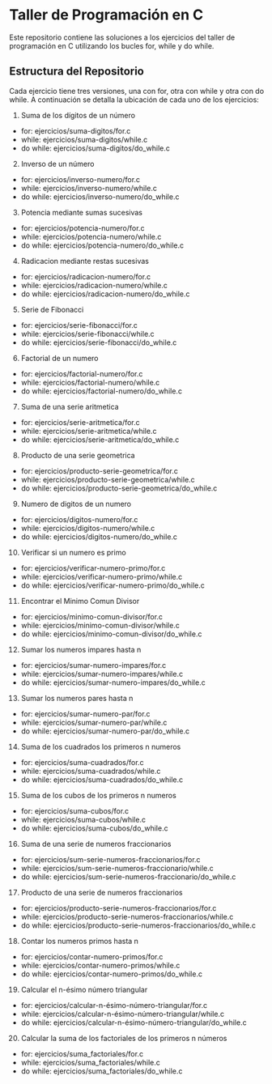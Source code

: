 # Taller de Programación en C 
Este repositorio contiene las soluciones a los ejercicios del taller de programación en C utilizando los bucles for, while y do while. 

## Estructura del Repositorio 
Cada ejercicio tiene tres versiones, una con for, otra con while y otra con do while. A continuación se detalla la ubicación de cada uno de los ejercicios: 

1. Suma de los dígitos de un número 
- for: ejercicios/suma-digitos/for.c 
- while: ejercicios/suma-digitos/while.c 
- do while: ejercicios/suma-digitos/do_while.c 

2. Inverso de un número 
- for: ejercicios/inverso-numero/for.c 
- while: ejercicios/inverso-numero/while.c 
- do while: ejercicios/inverso-numero/do_while.c 

3. Potencia mediante sumas sucesivas 
- for: ejercicios/potencia-numero/for.c 
- while: ejercicios/potencia-numero/while.c 
- do while: ejercicios/potencia-numero/do_while.c 

4. Radicacion mediante restas sucesivas 
- for: ejercicios/radicacion-numero/for.c 
- while: ejercicios/radicacion-numero/while.c 
- do while: ejercicios/radicacion-numero/do_while.c 

5. Serie de Fibonacci 
- for: ejercicios/serie-fibonacci/for.c 
- while: ejercicios/serie-fibonacci/while.c 
- do while: ejercicios/serie-fibonacci/do_while.c 

6. Factorial de un numero 
- for: ejercicios/factorial-numero/for.c 
- while: ejercicios/factorial-numero/while.c 
- do while: ejercicios/factorial-numero/do_while.c 

7. Suma de una serie aritmetica 
- for: ejercicios/serie-aritmetica/for.c 
- while: ejercicios/serie-aritmetica/while.c 
- do while: ejercicios/serie-aritmetica/do_while.c 

8. Producto de una serie geometrica 
- for: ejercicios/producto-serie-geometrica/for.c 
- while: ejercicios/producto-serie-geometrica/while.c 
- do while: ejercicios/producto-serie-geometrica/do_while.c 

9. Numero de digitos de un numero 
- for: ejercicios/digitos-numero/for.c 
- while: ejercicios/digitos-numero/while.c 
- do while: ejercicios/digitos-numero/do_while.c 

10. Verificar si un numero es primo 
- for: ejercicios/verificar-numero-primo/for.c 
- while: ejercicios/verificar-numero-primo/while.c 
- do while: ejercicios/verificar-numero-primo/do_while.c 


11. Encontrar el Minimo Comun Divisor 
- for: ejercicios/minimo-comun-divisor/for.c 
- while: ejercicios/minimo-comun-divisor/while.c 
- do while: ejercicios/minimo-comun-divisor/do_while.c 

12. Sumar los numeros impares hasta n 
- for: ejercicios/sumar-numero-impares/for.c 
- while: ejercicios/sumar-numero-impares/while.c 
- do while: ejercicios/sumar-numero-impares/do_while.c 

13. Sumar los numeros pares hasta n 
- for: ejercicios/sumar-numero-par/for.c 
- while: ejercicios/sumar-numero-par/while.c 
- do while: ejercicios/sumar-numero-par/do_while.c 

14. Suma de los cuadrados los primeros n numeros 
- for: ejercicios/suma-cuadrados/for.c 
- while: ejercicios/suma-cuadrados/while.c 
- do while: ejercicios/suma-cuadrados/do_while.c 

15. Suma de los cubos de los primeros n numeros 
- for: ejercicios/suma-cubos/for.c 
- while: ejercicios/suma-cubos/while.c 
- do while: ejercicios/suma-cubos/do_while.c 

16. Suma de una serie de numeros fraccionarios 
- for: ejercicios/sum-serie-numeros-fraccionarios/for.c 
- while: ejercicios/sum-serie-numeros-fraccionario/while.c 
- do while: ejercicios/sum-serie-numeros-fraccionario/do_while.c 

17. Producto de una serie de numeros fraccionarios 
- for: ejercicios/producto-serie-numeros-fraccionarios/for.c 
- while: ejercicios/producto-serie-numeros-fraccionarios/while.c 
- do while: ejercicios/producto-serie-numeros-fraccionarios/do_while.c 

18. Contar los numeros primos hasta n 
- for: ejercicios/contar-numero-primos/for.c 
- while: ejercicios/contar-numero-primos/while.c 
- do while: ejercicios/contar-numero-primos/do_while.c 

19. Calcular el n-ésimo número triangular 
- for: ejercicios/calcular-n-ésimo-número-triangular/for.c 
- while: ejercicios/calcular-n-ésimo-número-triangular/while.c 
- do while: ejercicios/calcular-n-ésimo-número-triangular/do_while.c 


20. Calcular la suma de los factoriales de los primeros n números 
- for: ejercicios/suma_factoriales/for.c 
- while: ejercicios/suma_factoriales/while.c 
- do while: ejercicios/suma_factoriales/do_while.c
